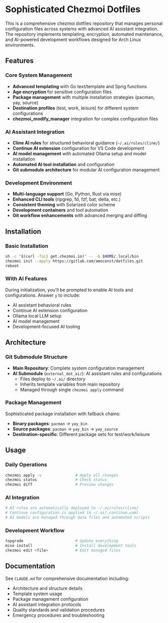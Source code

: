 # Sophisticated Chezmoi Dotfiles

This is a comprehensive chezmoi dotfiles repository that manages personal configuration files across systems with advanced AI assistant integration. The repository implements templating, encryption, automated maintenance, and AI-powered development workflows designed for Arch Linux environments.

## Features

### Core System Management
- **Advanced templating** with Go text/template and Sprig functions
- **Age encryption** for sensitive configuration files
- **Package management** with multiple installation strategies (pacman, yay, source)
- **Destination profiles** (test, work, leisure) for different system configurations
- **chezmoi_modify_manager** integration for complex configuration files

### AI Assistant Integration
- **Cline AI rules** for structured behavioral guidance (`~/.ai/rules/cline/`)
- **Continue AI extension** configuration for VS Code development
- **AI model management** with automated Ollama setup and model installation
- **Automated AI tool installation** and configuration
- **Git submodule architecture** for modular AI configuration management

### Development Environment
- **Multi-language support** (Go, Python, Rust via mise)
- **Enhanced CLI tools** (ripgrep, fd, fzf, bat, delta, etc.)
- **Consistent theming** with Solarized color scheme
- **Development containers** and tool automation
- **Git workflow enhancements** with advanced merging and diffing

## Installation

### Basic Installation
```sh
sh -c "$(curl -fsLS get.chezmoi.io)" -- -b $HOME/.local/bin
chezmoi init --apply https://gitlab.com/amoconst/dotfiles.git
reboot
```

### With AI Features
During initialization, you'll be prompted to enable AI tools and configurations. Answer `y` to include:
- AI assistant behavioral rules
- Continue AI extension configuration
- Ollama local LLM setup
- AI model management
- Development-focused AI tooling

## Architecture

### Git Submodule Structure
- **Main Repository**: Complete system configuration management
- **AI Submodule** (`external_dot_ai/`): AI assistant rules and configurations
  - Files deploy to `~/.ai/` directory
  - Inherits template variables from main repository
  - Managed through single `chezmoi apply` command

### Package Management
Sophisticated package installation with fallback chains:
- **Binary packages**: `pacman` → `yay_bin`
- **Source packages**: `pacman` → `yay_bin` → `yay_source`
- **Destination-specific**: Different package sets for test/work/leisure

## Usage

### Daily Operations
```bash
chezmoi apply -v               # Apply all changes
chezmoi status                 # Check status
chezmoi diff                   # Preview changes
```

### AI Integration
```bash
# AI rules are automatically deployed to ~/.ai/rules/cline/
# Continue configuration is applied to ~/.ai/.continue.yaml
# AI models are managed through data files and automated scripts
```

### Development Workflow
```bash
topgrade                       # Update everything
mise install                   # Install development tools
chezmoi edit <file>            # Edit managed files
```

## Documentation

See `CLAUDE.md` for comprehensive documentation including:
- Architecture and structure details
- Template system usage
- Package management configuration
- AI assistant integration protocols
- Quality standards and validation procedures
- Emergency procedures and troubleshooting